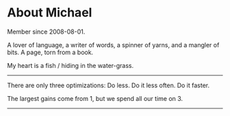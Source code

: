 # About Michael

<!-- Mastodon verification link -->
<a rel="me" href="https://phire.place/@creachadair"></a>

Member since 2008-08-01.

A lover of language,
a writer of words,
a spinner of yarns,
and a mangler of bits.
A page, torn from a book.

My heart is a fish / hiding in the water-grass.

---

There are only three optimizations: Do less. Do it less often. Do it faster.

The largest gains come from 1, but we spend all our time on 3.

---
